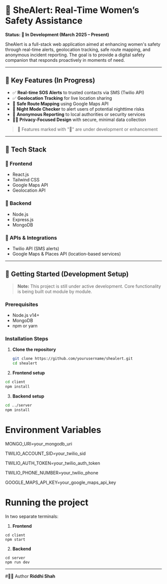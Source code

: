# 🚨 SheAlert: Real-Time Women’s Safety Assistance

**Status: 🚧 In Development (March 2025 – Present)**

SheAlert is a full-stack web application aimed at enhancing women's safety through real-time alerts, geolocation tracking, safe route mapping, and anonymous incident reporting. The goal is to provide a digital safety companion that responds proactively in moments of need.

---

## 🌟 Key Features (In Progress)

- ✅ **Real-time SOS Alerts** to trusted contacts via SMS (Twilio API)
- ✅ **Geolocation Tracking** for live location sharing
- 🔄 **Safe Route Mapping** using Google Maps API
- 🔄 **Night Mode Checker** to alert users of potential nighttime risks
- 🔄 **Anonymous Reporting** to local authorities or security services
- 🕵️‍♀️ **Privacy-Focused Design** with secure, minimal data collection

> 🚧 Features marked with "🔄" are under development or enhancement

---

## 🧰 Tech Stack

### 🔹 Frontend
- React.js
- Tailwind CSS
- Google Maps API
- Geolocation API

### 🔸 Backend
- Node.js
- Express.js
- MongoDB

### 🔌 APIs & Integrations
- Twilio API (SMS alerts)
- Google Maps & Places API (location-based services)

---

## 🚀 Getting Started (Development Setup)

> **Note:** This project is still under active development. Core functionality is being built out module by module.

### Prerequisites

- Node.js v14+
- MongoDB
- npm or yarn

### Installation Steps

1. **Clone the repository**
   ```bash
   git clone https://github.com/yourusername/shealert.git
   cd shealert
2. **Frontend setup**
```bash
cd client
npm install
```
3. **Backend setup**
```bash
cd ../server
npm install
```
# Environment Variables
MONGO_URI=your_mongodb_uri

TWILIO_ACCOUNT_SID=your_twilio_sid

TWILIO_AUTH_TOKEN=your_twilio_auth_token

TWILIO_PHONE_NUMBER=your_twilio_phone

GOOGLE_MAPS_API_KEY=your_google_maps_api_key

# Running the project
In two separate terminals:

1. **Frontend**
```
cd client
npm start
```

2. **Backend**
```   
cd server
npm run dev
```
---

#👩‍💻 Author
**Riddhi Shah**

